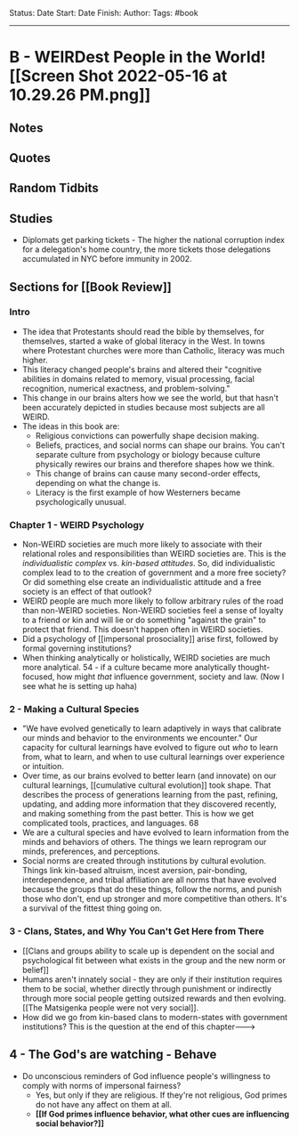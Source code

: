 Status:
Date Start:
Date Finish:
Author:
Tags: #book
***
# B - WEIRDest People in the World![[Screen Shot 2022-05-16 at 10.29.26 PM.png]]

## Notes

## Quotes

## Random Tidbits

## Studies
- Diplomats get parking tickets - The higher the national corruption index for a delegation's home country, the more tickets those delegations accumulated in NYC before immunity in 2002.

## Sections for [[Book Review]]

### Intro

- The idea that Protestants should read the bible by themselves, for themselves, started a wake of global literacy in the West. In towns where Protestant churches were more than Catholic, literacy was much higher.
- This literacy changed people's brains and altered their "cognitive abilities in domains related to memory, visual processing, facial recognition, numerical exactness, and problem-solving."
- This change in our brains alters how we see the world, but that hasn't been accurately depicted in studies because most subjects are all WEIRD.
- The ideas in this book are:
	- Religious convictions can powerfully shape decision making.
	- Beliefs, practices, and social norms can shape our brains. You can't separate culture from psychology or biology because culture physically rewires our brains and therefore shapes how we think.
	- This change of brains can cause many second-order effects, depending on what the change is.
	- Literacy is the first example of how Westerners became psychologically unusual.

### Chapter 1 - WEIRD Psychology

- Non-WEIRD societies are much more likely to associate with their relational roles and responsibilities than WEIRD societies are. This is the *individualistic complex* vs. *kin-based attitudes*. So, did individualistic complex lead to to the creation of government and a more free society? Or did something else create an individualistic attitude and a free society is an effect of that outlook?
- WEIRD people are much more likely to follow arbitrary rules of the road than non-WEIRD societies. Non-WEIRD societies feel a sense of loyalty to a friend or kin and will lie or do something "against the grain" to protect that friend. This doesn't happen often in WEIRD societies.
- Did a psychology of [[impersonal prosociality]] arise first, followed by formal governing institutions?
- When thinking analytically or holistically, WEIRD societies are much more analytical. 54  - if a culture became more analytically thought-focused, how might *that* influence government, society and law. (Now I see what he is setting up haha)

### 2 - Making a Cultural Species 
- "We have evolved genetically to learn adaptively in ways that calibrate our minds and behavior to the environments we encounter." Our capacity for cultural learnings have evolved to figure out *who* to learn from, what to learn, and when to use cultural learnings over experience or intuition.
- Over time, as our brains evolved to better learn (and innovate) on our cultural learnings, [[cumulative cultural evolution]] took shape. That describes the process of generations learning from the past, refining, updating, and adding more information that they discovered recently, and making something from the past better. This is how we get complicated tools, practices, and languages. 68
- We are a cultural species and have evolved to learn information from the minds and behaviors of others. The things we learn reprogram our minds, preferences, and perceptions.
- Social norms are created through institutions by cultural evolution. Things link kin-based altruism, incest aversion, pair-bonding, interdependence, and tribal affiliation are all norms that have evolved because the groups that do these things, follow the norms, and punish those who don't, end up stronger and more competitive than others. It's a survival of the fittest thing going on.

### 3 - Clans, States, and Why You Can't Get Here from There
- [[Clans and groups ability to scale up is dependent on the social and psychological fit between what exists in the group and the new norm or belief]]
- Humans aren't innately social - they are only if their institution requires them to be social, whether directly through punishment or indirectly through more social people getting outsized rewards and then evolving. [[The Matsigenka people were not very social]].
- How did we go from kin-based clans to modern-states with government institutions? This is the question at the end of this chapter--->

## 4 - The God's are watching - Behave
- Do unconscious reminders of God influence people's willingness to comply with norms of impersonal fairness?
	- Yes, but only if they are religious. If they're not religious, God primes do not have any affect on them at all.
	- **[[If God primes influence behavior, what other cues are influencing social behavior?]]**
 

